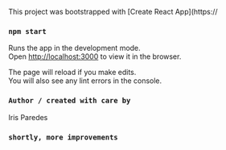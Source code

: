 This project was bootstrapped with [Create React App](https://

### `npm start`

Runs the app in the development mode.<br>
Open [http://localhost:3000](http://localhost:3000) to view it in the browser.

The page will reload if you make edits.<br>
You will also see any lint errors in the console.

### `Author / created with care by`
Iris Paredes


### `shortly, more improvements`








